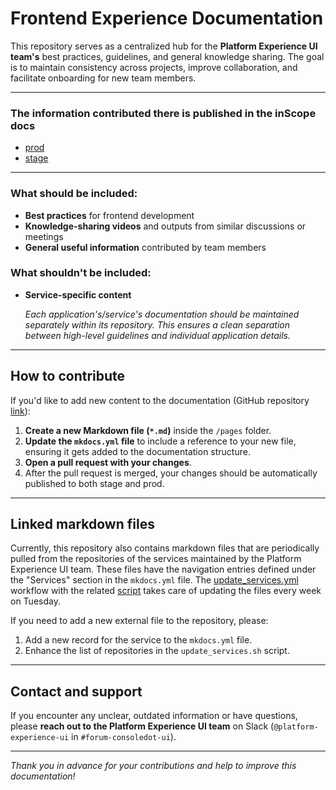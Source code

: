 # Frontend Experience Documentation

This repository serves as a centralized hub for the **Platform Experience UI team's** best practices, guidelines, and general knowledge sharing. The goal is to maintain consistency across projects, improve collaboration, and facilitate onboarding for new team members.

---

### The information contributed there is published in the inScope docs
- [prod](https://inscope.corp.redhat.com/docs/default/component/frontend-experience-docs/)
- [stage](https://inscope.corp.stage.redhat.com/docs/default/component/frontend-experience-docs/)

---

### What should be included:
- **Best practices** for frontend development
- **Knowledge-sharing videos** and outputs from similar discussions or meetings
- **General useful information** contributed by team members

### What shouldn't be included:
- **Service-specific content**

  *Each application's/service's documentation should be maintained separately within its repository. This ensures a clean separation between high-level guidelines and individual application details.*

---

## How to contribute

If you'd like to add new content to the documentation (GitHub repository [link](https://github.com/RedHatInsights/frontend-experience-docs)):
1. **Create a new Markdown file (`*.md`)** inside the `/pages` folder.
2. **Update the `mkdocs.yml` file** to include a reference to your new file, ensuring it gets added to the documentation structure.
3. **Open a pull request with your changes**.
4. After the pull request is merged, your changes should be automatically published to both stage and prod.

---

## Linked markdown files

Currently, this repository also contains markdown files that are periodically pulled from the repositories of the services maintained by the Platform Experience UI team. These files have the navigation entries defined under the "Services" section in the `mkdocs.yml` file. The [update_services.yml](https://github.com/RedHatInsights/frontend-experience-docs/blob/master/.github/workflows/update_services.yml) workflow with the related [script](https://github.com/RedHatInsights/frontend-experience-docs/blob/master/update_services.sh) takes care of updating the files every week on Tuesday. 

If you need to add a new external file to the repository, please:
1. Add a new record for the service to the `mkdocs.yml` file.
2. Enhance the list of repositories in the `update_services.sh` script.

---

## Contact and support

If you encounter any unclear, outdated information or have questions, please **reach out to the Platform Experience UI team** on Slack (`@platform-experience-ui` in `#forum-consoledot-ui`).

---

*Thank you in advance for your contributions and help to improve this documentation!*
